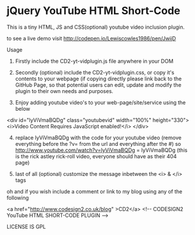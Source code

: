 jQuery YouTube HTML Short-Code
==============================

This is a tiny HTML, JS and CSS(optional) youtube video inclusion plugin. 

to see a live demo visit http://codepen.io/Lewiscowles1986/pen/JwijD

Usage

1) Firstly include the CD2-yt-vidplugin.js file anywhere in your DOM

2) Secondly (optional) include the CD2-yt-vidplugin.css, or copy it's contents to your 
webpage (if copying directly please link back to the GitHub Page, so that potential 
users can edit, update and modify the plugin to their own needs and purposes.

3) Enjoy adding youtube video's to your web-page/site/service using 
the below

&lt;div id="lyViVmaBQDg" class="youtubevid" width="100%" height="330"&gt;
  &lt;i&gt;Video Content Requires JavaScript enabled!&lt;/i&gt;
&lt;/div&gt;

4) replace lyViVmaBQDg with the code for your youtube video 
(remove everything before the ?v= from the url and everything after the #)
so http://www.youtube.com/watch?v=lyViVmaBQDg = lyViVmaBQDg 
(this is the rick astley rick-roll video, everyone should have as their 404 page)

5) last of all (optional) customize the message inbetween the &lt;i&gt; & &lt;/i&gt; tags

oh and if you wish include a comment or link to my blog using any of the following

&lt;a href="http://www.codesign2.co.uk/blog" &gt;CD2&lt;/a&gt;
&lt;!-- CODESIGN2 YouTube HTML SHORT-CODE PLUGIN --&gt;

LICENSE IS GPL
